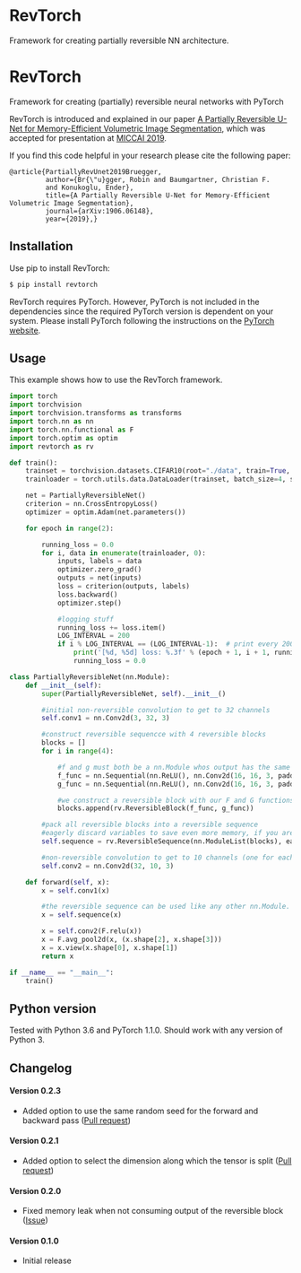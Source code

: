 # RevTorch
Framework for creating partially reversible NN architecture. 
# RevTorch
Framework for creating (partially) reversible neural networks with PyTorch

RevTorch is introduced and explained in our paper [A Partially Reversible U-Net for Memory-Efficient Volumetric Image Segmentation](https://arxiv.org/abs/1906.06148),
which was accepted for presentation at [MICCAI 2019](https://www.miccai2019.org/). 

If you find this code helpful in your research please cite the following paper:
```
@article{PartiallyRevUnet2019Bruegger,
         author={Br{\"u}gger, Robin and Baumgartner, Christian F.
         and Konukoglu, Ender},
         title={A Partially Reversible U-Net for Memory-Efficient Volumetric Image Segmentation},
         journal={arXiv:1906.06148},
         year={2019},}
```

## Installation
Use pip to install RevTorch:
```sh
$ pip install revtorch
```
RevTorch requires PyTorch. However, PyTorch is not included in the dependencies since the required PyTorch version is dependent on your system. Please install PyTorch following the instructions on the [PyTorch website](https://pytorch.org/).

## Usage
This example shows how to use the RevTorch framework.
```python
import torch
import torchvision
import torchvision.transforms as transforms
import torch.nn as nn
import torch.nn.functional as F
import torch.optim as optim
import revtorch as rv

def train():
    trainset = torchvision.datasets.CIFAR10(root="./data", train=True, download=True, transform=transforms.ToTensor())
    trainloader = torch.utils.data.DataLoader(trainset, batch_size=4, shuffle=True)

    net = PartiallyReversibleNet()
    criterion = nn.CrossEntropyLoss()
    optimizer = optim.Adam(net.parameters())

    for epoch in range(2):

        running_loss = 0.0
        for i, data in enumerate(trainloader, 0):
            inputs, labels = data
            optimizer.zero_grad()
            outputs = net(inputs)
            loss = criterion(outputs, labels)
            loss.backward()
            optimizer.step()

            #logging stuff
            running_loss += loss.item()
            LOG_INTERVAL = 200
            if i % LOG_INTERVAL == (LOG_INTERVAL-1):  # print every 2000 mini-batches
                print('[%d, %5d] loss: %.3f' % (epoch + 1, i + 1, running_loss / LOG_INTERVAL))
                running_loss = 0.0

class PartiallyReversibleNet(nn.Module):
    def __init__(self):
        super(PartiallyReversibleNet, self).__init__()

        #initial non-reversible convolution to get to 32 channels
        self.conv1 = nn.Conv2d(3, 32, 3)

        #construct reversible sequencce with 4 reversible blocks
        blocks = []
        for i in range(4):

            #f and g must both be a nn.Module whos output has the same shape as its input
            f_func = nn.Sequential(nn.ReLU(), nn.Conv2d(16, 16, 3, padding=1))
            g_func = nn.Sequential(nn.ReLU(), nn.Conv2d(16, 16, 3, padding=1))

            #we construct a reversible block with our F and G functions
            blocks.append(rv.ReversibleBlock(f_func, g_func))

        #pack all reversible blocks into a reversible sequence
        #eagerly discard variables to save even more memory, if you are sure you will not backward more than once
        self.sequence = rv.ReversibleSequence(nn.ModuleList(blocks), eagerly_discard_variables = True)

        #non-reversible convolution to get to 10 channels (one for each label)
        self.conv2 = nn.Conv2d(32, 10, 3)

    def forward(self, x):
        x = self.conv1(x)

        #the reversible sequence can be used like any other nn.Module. Memory-saving backpropagation is used automatically
        x = self.sequence(x)

        x = self.conv2(F.relu(x))
        x = F.avg_pool2d(x, (x.shape[2], x.shape[3]))
        x = x.view(x.shape[0], x.shape[1])
        return x

if __name__ == "__main__":
    train()
```

## Python version
Tested with Python 3.6 and PyTorch 1.1.0. Should work with any version of Python 3.

## Changelog

#### Version 0.2.3
- Added option to use the same random seed for the forward and backward pass ([Pull request](https://github.com/RobinBruegger/RevTorch/pull/4))

#### Version 0.2.1
- Added option to select the dimension along which the tensor is split ([Pull request](https://github.com/RobinBruegger/RevTorch/pull/2))

#### Version 0.2.0
- Fixed memory leak when not consuming output of the reversible block ([Issue](https://github.com/RobinBruegger/RevTorch/issues/1))

#### Version 0.1.0
- Initial release
